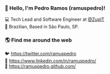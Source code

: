 ### 👋 Hello, I'm Pedro Ramos (ramuspedro)!

💻 Tech Lead and Software Engineer at [@ZupIT](https://www.zup.com.br/) <br>
🏡 Brazilian, Based in São Paulo, SP. 

### 🌎 Find me around the web

🐦 https://twitter.com/ramuspedro <br>
💼 https://www.linkedin.com/in/ramuspedro/ <br>
🚀 https://ramuspedro.github.com/ <br>

